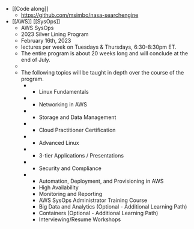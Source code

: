 - [[Code along]]
	- https://github.com/msimbo/nasa-searchengine
- [[AWS]] [[SysOps]]
	- AWS SysOps
	- 2023 Silver Lining Program
	- February 16th, 2023
	- lectures per week on Tuesdays & Thursdays, 6:30-8:30pm ET.
	- The entire program is about 20 weeks long and will conclude at the end of July.
	-
	- The following topics will be taught in depth over the course of the program.
		- * Linux Fundamentals
		- * Networking in AWS
		- * Storage and Data Management
		- * Cloud Practitioner Certification
		- * Advanced Linux
		- * 3-tier Applications / Presentations
		- * Security and Compliance
		- * Automation, Deployment, and Provisioning in AWS
		  * High Availability
		  * Monitoring and Reporting
		  * AWS SysOps Administrator Training Course
		  * Big Data and Analytics (Optional - Additional Learning Path)
		  * Containers (Optional - Additional Learning Path)
		  * Interviewing/Resume Workshops
